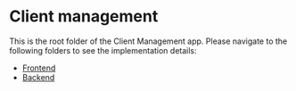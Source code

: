 # Client management

This is the root folder of the Client Management app. Please navigate to the following folders to see the implementation details:

- [Frontend](client-management-frontend)
- [Backend](client-management-backend)

